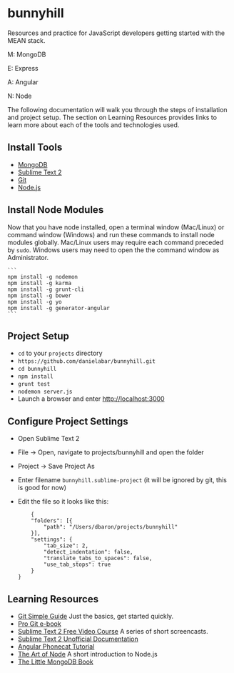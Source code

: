bunnyhill
=========

Resources and practice for JavaScript developers getting started with the MEAN stack.

M: MongoDB

E: Express

A: Angular

N: Node

The following documentation will walk you through the steps of installation and project setup.
The section on Learning Resources provides links to learn more about each of the tools and technologies used.

## Install Tools
* [MongoDB](http://docs.mongodb.org/manual/installation/)
* [Sublime Text 2](http://www.sublimetext.com/2)
* [Git](http://git-scm.com/downloads)
* [Node.js](http://nodejs.org/)

## Install Node Modules
Now that you have node installed, open a terminal window (Mac/Linux) or command window (Windows) and run these commands to install node modules globally.
Mac/Linux users may require each command preceded by ```sudo```.
Windows users may need to open the the command window as Administrator.
	
	```
	npm install -g nodemon
	npm install -g karma
	npm install -g grunt-cli
	npm install -g bower
	npm install -g yo
	npm install -g generator-angular
	```

## Project Setup
* ```cd``` to your ```projects``` directory
* ```https://github.com/danielabar/bunnyhill.git```
* ```cd bunnyhill```
* ```npm install```
* ```grunt test```
* ```nodemon server.js```
* Launch a browser and enter [http://localhost:3000](http://localhost:3000)

## Configure Project Settings
* Open Sublime Text 2
* File -> Open, navigate to projects/bunnyhill and open the folder
* Project -> Save Project As
* Enter filename ```bunnyhill.sublime-project``` (it will be ignored by git, this is good for now)
* Edit the file so it looks like this:

	```
		{
		"folders": [{
			"path": "/Users/dbaron/projects/bunnyhill"
		}],
		"settings": {
			"tab_size": 2,
			"detect_indentation": false,
			"translate_tabs_to_spaces": false,
			"use_tab_stops": true	
		}
	}
	```

## Learning Resources
* [Git Simple Guide](http://rogerdudler.github.io/git-guide/) Just the basics, get started quickly.
* [Pro Git e-book](http://git-scm.com/book)
* [Sublime Text 2 Free Video Course](http://net.tutsplus.com/articles/news/perfect-workflow-in-sublime-text-free-course/) A series of short screencasts.
* [Sublime Text 2 Unofficial Documentation](http://sublime-text-unofficial-documentation.readthedocs.org/en/sublime-text-2/)
* [Angular Phonecat Tutorial](http://docs.angularjs.org/tutorial)
* [The Art of Node](https://github.com/maxogden/art-of-node) A short introduction to Node.js
* [The Little MongoDB Book](http://openmymind.net/mongodb.pdf)